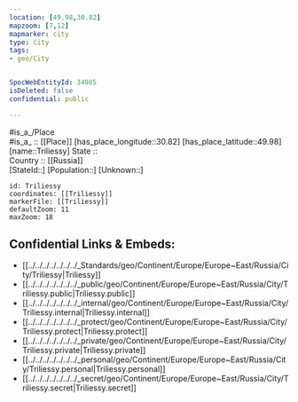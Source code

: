 ```yaml
---
location: [49.98,30.82] 
mapzoom: [7,12] 
mapmarker: city 
type: City
tags:
- geo/City


SpocWebEntityId: 34985
isDeleted: false
confidential: public

---
```

#is_a_/Place  
#is_a_ :: [[Place]] 
[has_place_longitude::30.82] 
[has_place_latitude::49.98] 
[name::Triliessy] 
State ::  
Country :: [[Russia]]  
[StateId::] 
[Population::] 
[Unknown::] 


```leaflet
id: Triliessy
coordinates: [[Triliessy]] 
markerFile: [[Triliessy]] 
defaultZoom: 11 
maxZoom: 18
```


## Confidential Links & Embeds: 
- [[../../../../../../../_Standards/geo/Continent/Europe/Europe~East/Russia/City/Triliessy|Triliessy]] 
- [[../../../../../../../_public/geo/Continent/Europe/Europe~East/Russia/City/Triliessy.public|Triliessy.public]] 
- [[../../../../../../../_internal/geo/Continent/Europe/Europe~East/Russia/City/Triliessy.internal|Triliessy.internal]] 
- [[../../../../../../../_protect/geo/Continent/Europe/Europe~East/Russia/City/Triliessy.protect|Triliessy.protect]] 
- [[../../../../../../../_private/geo/Continent/Europe/Europe~East/Russia/City/Triliessy.private|Triliessy.private]] 
- [[../../../../../../../_personal/geo/Continent/Europe/Europe~East/Russia/City/Triliessy.personal|Triliessy.personal]] 
- [[../../../../../../../_secret/geo/Continent/Europe/Europe~East/Russia/City/Triliessy.secret|Triliessy.secret]] 
